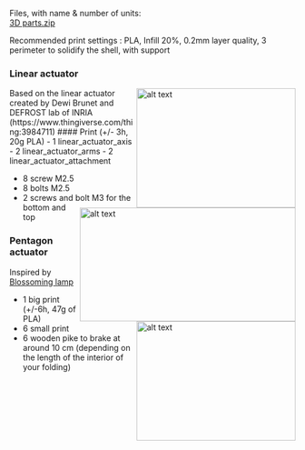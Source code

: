 Files, with name & number of units:            
[3D parts.zip](https://github.com/DewiBrunet/Tropism/files/10049850/3D.parts.zip)                


Recommended print settings : PLA, Infill 20%, 0.2mm layer quality, 3 perimeter to solidify the shell, with support


### Linear actuator
<img align="right" img src="https://user-images.githubusercontent.com/25649502/181247457-c601f55f-1600-4ec3-9c74-d554bc1e9508.JPG" alt="alt text" width="280" height="210"> 
Based on the linear actuator created by Dewi Brunet and DEFROST lab of INRIA (https://www.thingiverse.com/thing:3984711)                                                       
#### Print (+/- 3h, 20g PLA)         
- 1 linear_actuator_axis
- 2 linear_actuator_arms
- 2 linear_actuator_attachment

<img align="right" img src="https://user-images.githubusercontent.com/25649502/202906991-7f66c645-9a54-463c-a68a-af90bd893f56.png" alt="alt text" width="380" height="200"> 
                    
- 8 screw M2.5              
- 8 bolts M2.5                 
- 2 screws and bolt M3 for  the bottom and top




### Pentagon actuator
<img align="right" img src="https://user-images.githubusercontent.com/25649502/181248906-15e472f2-6e68-48d0-a473-cb0eb85ab421.jpg" alt="alt text" width="280" height="210">

Inspired by [Blossoming lamp](https://www.thingiverse.com/thing:618490)                  

- 1 big print (+/-6h, 47g of PLA)                                                        
- 6 small print                                                          
- 6 wooden pike to brake at around 10 cm (depending on the length of the interior of your folding)                                                        

